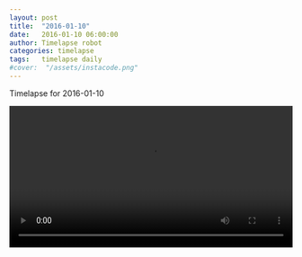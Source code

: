 ```yaml
---
layout: post
title:  "2016-01-10"
date:   2016-01-10 06:00:00
author: Timelapse robot
categories: timelapse
tags:	timelapse daily
#cover:  "/assets/instacode.png"
---
```

Timelapse for 2016-01-10

<video width="100%" controls="true">
  <source src="https://rest.s3for.me/bridgeinice/2016-01-10.webm" type="video/webm">
  <source src="https://rest.s3for.me/bridgeinice/2016-01-10.mp4" type="video/mp4">
  Your browser does not support the video tag.
</video>
